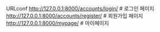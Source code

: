 URLconf
http://127.0.0.1:8000/accounts/login/ # 로그인 페이지
http://127.0.0.1:8000/accounts/register/ # 회원가입 페이지
http://127.0.0.1:8000/mypage/ # 마이페이지